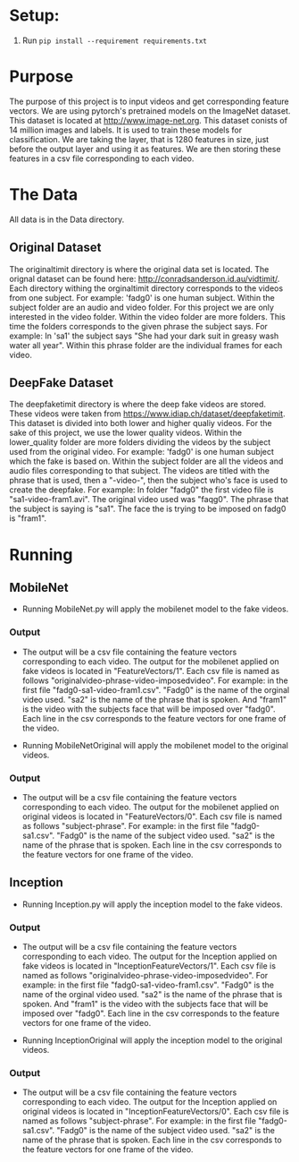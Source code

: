 # Setup:
1. Run `pip install --requirement requirements.txt`

# Purpose
The purpose of this project is to input videos and get corresponding feature vectors. We are using pytorch's pretrained models 
on the ImageNet dataset. This dataset is located at <http://www.image-net.org>. This dataset conists of 14 million images and labels. 
It is used to train these models for classification. We are taking the layer, that is 1280 features in size, just before the output layer and using it as features. 
We are then storing these features in a csv file corresponding to each video.

# The Data

All data is in the Data directory. 

## Original Dataset
The originaltimit directory is where the original data set is located. The orignal dataset can be found here: <http://conradsanderson.id.au/vidtimit/>. 
Each directory withing the orginaltimit directory corresponds to the videos from one subject. 
For example: 'fadg0' is one human subject. Within the subject folder are an audio and video folder. For this project we 
are only interested in the video folder. Within the video folder are more folders. This time the folders corresponds to 
the given phrase the subject says. For example: In 'sa1' the subject says "She had your dark suit in greasy wash water all year".
Within this phrase folder are the individual frames for each video.

## DeepFake Dataset
The deepfaketimit directory is where the deep fake videos are stored. These videos were taken from <https://www.idiap.ch/dataset/deepfaketimit>. 
This dataset is divided into both lower and higher qualiy videos. For the sake of this project, we use the lower quality videos. 
Within the lower_quality folder are more folders dividing the videos by the subject used from the original video. For example: 'fadg0' is one human subject which the fake is based on. 
Within the subject folder are all the videos and audio files corresponding to that subject. The videos are titled with the 
phrase that is used, then a "-video-", then the subject who's face is used to create the deepfake. For example: In folder 
"fadg0" the first video file is "sa1-video-fram1.avi". The original video used was "faqg0". The phrase that the subject is saying 
is "sa1". The face the is trying to be imposed on fadg0 is "fram1".

# Running

## MobileNet
- Running MobileNet.py will apply the mobilenet model to the fake videos.
### Output
- The output will be a csv file containing the feature vectors corresponding to each video. The output for the mobilenet applied 
on fake videos is located in "FeatureVectors/1". Each csv file is named as follows "originalvideo-phrase-video-imposedvideo". 
For example: in the first file "fadg0-sa1-video-fram1.csv". "Fadg0" is the name of the orginal video used. "sa2" is the name of the 
phrase that is spoken. And "fram1" is the video with the subjects face that will be imposed over "fadg0". Each line in the csv corresponds 
to the feature vectors for one frame of the video.

- Running MobileNetOriginal will apply the mobilenet model to the original videos.
### Output
- The output will be a csv file containing the feature vectors corresponding to each video. The output for the mobilenet applied 
on original videos is located in "FeatureVectors/0". Each csv file is named as follows "subject-phrase". 
For example: in the first file "fadg0-sa1.csv". "Fadg0" is the name of the subject video used. "sa2" is the name of the 
phrase that is spoken. Each line in the csv corresponds to the feature vectors for one frame of the video.

## Inception
- Running Inception.py will apply the inception model to the fake videos.
### Output
- The output will be a csv file containing the feature vectors corresponding to each video. The output for the Inception applied 
on fake videos is located in "InceptionFeatureVectors/1". Each csv file is named as follows "originalvideo-phrase-video-imposedvideo". 
For example: in the first file "fadg0-sa1-video-fram1.csv". "Fadg0" is the name of the orginal video used. "sa2" is the name of the 
phrase that is spoken. And "fram1" is the video with the subjects face that will be imposed over "fadg0". Each line in the csv corresponds 
to the feature vectors for one frame of the video.

- Running InceptionOriginal will apply the inception model to the original videos.
### Output
- The output will be a csv file containing the feature vectors corresponding to each video. The output for the Inception applied 
on original videos is located in "InceptionFeatureVectors/0". Each csv file is named as follows "subject-phrase". 
For example: in the first file "fadg0-sa1.csv". "Fadg0" is the name of the subject video used. "sa2" is the name of the 
phrase that is spoken. Each line in the csv corresponds to the feature vectors for one frame of the video.




